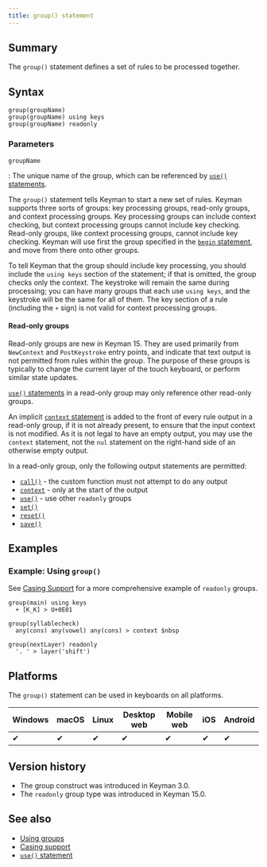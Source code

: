 ```yaml
---
title: group() statement
---
```


## Summary

The `group()` statement defines a set of rules to be processed together.

## Syntax

```keyman
group(groupName)
group(groupName) using keys
group(groupName) readonly
```

### Parameters

`groupName`

: The unique name of the group, which can be referenced by [`use()`
statements](use).

The `group()` statement tells Keyman to start a new set of rules. Keyman
supports three sorts of groups: key processing groups, read-only groups, and
context processing groups. Key processing groups can include context checking,
but context processing groups cannot include key checking. Read-only groups,
like context processing groups, cannot include key checking. Keyman will use
first the group specified in the [`begin` statement](begin.php), and move from
there onto other groups.

To tell Keyman that the group should include key processing, you should include
the `using keys` section of the statement; if that is omitted, the group checks
only the context. The keystroke will remain the same during processing; you can
have many groups that each use `using keys`, and the keystroke will be the same
for all of them. The key section of a rule (including the `+` sign) is not valid
for context processing groups.

#### Read-only groups

Read-only groups are new in Keyman 15. They are used primarily from `NewContext`
and `PostKeystroke` entry points, and indicate that text output is not permitted
from rules within the group. The purpose of these groups is typically to change
the current layer of the touch keyboard, or perform similar state updates.

[`use()` statements](use) in a read-only group may only reference other
read-only groups.

An implicit [`context` statement](context) is added to the front of every rule
output in a read-only group, if it is not already present, to ensure that the
input context is not modified. As it is not legal to have an empty output, you
may use the `context` statement, not the `nul` statement on the right-hand side
of an otherwise empty output.

In a read-only group, only the following output statements are permitted:

* [`call()`](call) - the custom function must not attempt to do any output
* [`context`](context) - only at the start of the output
* [`use()`](use) - use other `readonly` groups
* [`set()`](set)
* [`reset()`](reset)
* [`save()`](save)

## Examples

### Example: Using `group()`

See [Casing Support](../guide/casing-support) for a more comprehensive example of `readonly` groups.

```
group(main) using keys
  + [K_K] > U+0E01

group(syllablecheck)
  any(cons) any(vowel) any(cons) > context $nbsp

group(nextLayer) readonly
  '. ' > layer('shift')
```

## Platforms

The `group()` statement can be used in keyboards on all platforms.

<table class='platform'>
  <thead>
    <tr><th>Windows</th><th>macOS</th><th>Linux</th><th>Desktop web</th><th>Mobile web</th><th>iOS</th><th>Android</th></tr>
  </thead>
  <tbody>
    <tr><td>✔</td><td>✔</td><td>✔</td><td>✔</td><td>✔</td><td>✔</td><td>✔</td></tr>
  </tbody>
</table>

## Version history

* The group construct was introduced in Keyman 3.0.
* The `readonly` group type was introduced in Keyman 15.0.

## See also

* [Using groups](../guide/groups)
* [Casing support](../guide/casing-support)
* [`use()` statement](use)
